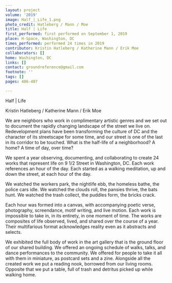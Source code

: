 ```yaml
---
layout: project
volume: '2019'
image: Half_|_Life_1.png
photo_credit: Hatleberg / Mann / Moe
title: Half | Life
first_performed: first performed on September 1, 2019
place: H-Space, Washington, DC
times_performed: performed 24 times in 2019
contributor: Kristin Hatleberg / Katherine Mann / Erik Moe
collaborators: []
home: Washington, DC
links: []
contact: groundreference@gmail.com
footnote: ''
tags: []
pages: 406-407

---
```


Half | Life

Kristin Hatleberg / Katherine Mann / Erik Moe

We are neighbors who work in complimentary artistic genres and we set out to document the rapidly changing landscape of the street we live on. Redevelopment plans have been transforming the culture of DC and the character of its streetscape for some time, and our street is one of the last in its corridor to be touched. What is the half-life of a neighborhood? A home? A time of day, over time?

We spent a year observing, documenting, and collaborating to create 24 works that represent life on 9 1/2 Street in Washington, DC. Each work references an hour of the day. Each started as a walking meditation, up and down the street, at each hour of the day.

We watched the workers park, the nightlife ebb, the homeless bathe, the police cars idle. We watched the clouds roll, the pansies thrive, the bats hunt. We watched the trash collect, the puddles form, the bricks crack.

Each hour was formed into a canvas, with accompanying poetic verse, photography, screendance, motif writing, and live motion. Each work is impossible to take in, in its entirety, in one moment of time. The works are composites of life observed, lived, and shared over the course of a year. Their multifarious format acknowledges reality even as it abstracts and selects.

We exhibited the full body of work in the art gallery that is the ground floor of our shared building. We offered an ongoing schedule of walks, talks, and dance performances to the community. We offered for people to take it all with them in miniature, as postcard sets and a zine. Alongside all the created work we put a reading nook, borrowed from our living rooms. Opposite that we put a table, full of trash and detritus picked up while walking home.
